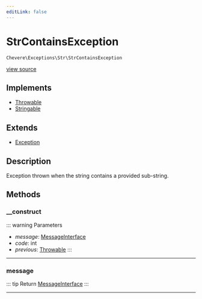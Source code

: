 ```yaml
---
editLink: false
---
```


# StrContainsException

`Chevere\Exceptions\Str\StrContainsException`

[view source](https://github.com/chevere/chevere/blob/master/src/Chevere/Exceptions/Str/StrContainsException.php)

## Implements

- [Throwable](https://www.php.net/manual/class.throwable)
- [Stringable](https://www.php.net/manual/class.stringable)

## Extends

- [Exception](../Core/Exception.md)

## Description

Exception thrown when the string contains a provided sub-string.

## Methods

### __construct

::: warning Parameters
- *message*: [MessageInterface](../../Interfaces/Message/MessageInterface.md)
- *code*: int
- *previous*: [Throwable](https://www.php.net/manual/class.throwable)
:::

---

### message

::: tip Return
[MessageInterface](../../Interfaces/Message/MessageInterface.md)
:::

---
